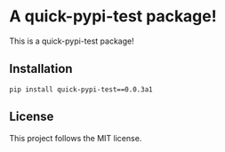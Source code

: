 # A quick-pypi-test package!

This is a quick-pypi-test package!

## Installation
```pip
pip install quick-pypi-test==0.0.3a1
```

## License
This project follows the MIT license.
